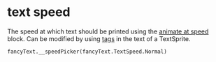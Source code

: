 # text speed

The speed at which text should be printed using the [animate at speed]() block. Can be modified by using [tags]() in the text of a TextSprite.

```sig
fancyText.__speedPicker(fancyText.TextSpeed.Normal)
```
